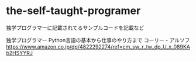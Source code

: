 # the-self-taught-programer

独学プログラマーに記載されてるサンプルコードを記載など

独学プログラマー Python言語の基本から仕事のやり方まで   コーリー・アルソフ 
https://www.amazon.co.jp/dp/4822292274/ref=cm_sw_r_tw_dp_U_x_089KAb2HSYYRJ 
